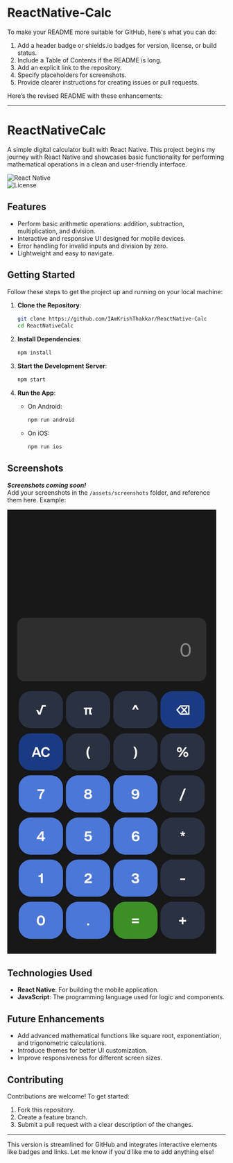 # ReactNative-Calc

To make your README more suitable for GitHub, here's what you can do:  

1. Add a header badge or shields.io badges for version, license, or build status.
2. Include a Table of Contents if the README is long.
3. Add an explicit link to the repository.
4. Specify placeholders for screenshots.
5. Provide clearer instructions for creating issues or pull requests.

Here’s the revised README with these enhancements:

---

# ReactNativeCalc

A simple digital calculator built with React Native. This project begins my journey with React Native and showcases basic functionality for performing mathematical operations in a clean and user-friendly interface.

![React Native](https://img.shields.io/badge/React_Native-v0.71-blue?style=flat-square)  
![License](https://img.shields.io/badge/license-MIT-green)

## Features

- Perform basic arithmetic operations: addition, subtraction, multiplication, and division.
- Interactive and responsive UI designed for mobile devices.
- Error handling for invalid inputs and division by zero.
- Lightweight and easy to navigate.

## Getting Started

Follow these steps to get the project up and running on your local machine:

1. **Clone the Repository**:
   ```bash
   git clone https://github.com/IAmKrishThakkar/ReactNative-Calc
   cd ReactNativeCalc
   ```

2. **Install Dependencies**:
   ```bash
   npm install
   ```

3. **Start the Development Server**:
   ```bash
   npm start
   ```

4. **Run the App**:
   - On Android:
     ```bash
     npm run android
     ```
   - On iOS:
     ```bash
     npm run ios
     ```

## Screenshots

_**Screenshots coming soon!**_  
Add your screenshots in the `/assets/screenshots` folder, and reference them here. Example:  

![Calculator UI](calculator-ui.jpg)

## Technologies Used

- **React Native**: For building the mobile application.
- **JavaScript**: The programming language used for logic and components.

## Future Enhancements

- Add advanced mathematical functions like square root, exponentiation, and trigonometric calculations.
- Introduce themes for better UI customization.
- Improve responsiveness for different screen sizes.

## Contributing

Contributions are welcome! To get started:  
1. Fork this repository.  
2. Create a feature branch.  
3. Submit a pull request with a clear description of the changes.  


---

This version is streamlined for GitHub and integrates interactive elements like badges and links. Let me know if you'd like me to add anything else!

